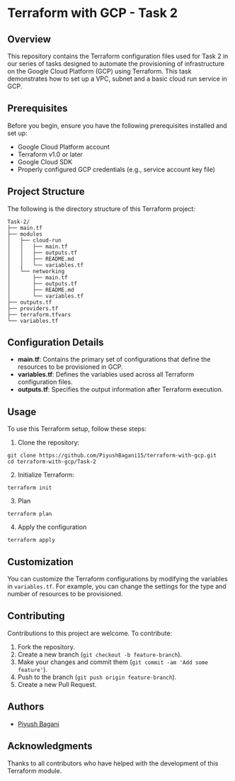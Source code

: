 # Terraform with GCP - Task 2

## Overview
This repository contains the Terraform configuration files used for Task 2 in our series of tasks designed to automate the provisioning of infrastructure on the Google Cloud Platform (GCP) using Terraform. This task demonstrates how to set up a VPC, subnet and a basic cloud run service in GCP.

## Prerequisites
Before you begin, ensure you have the following prerequisites installed and set up:
- Google Cloud Platform account
- Terraform v1.0 or later
- Google Cloud SDK
- Properly configured GCP credentials (e.g., service account key file)

## Project Structure

The following is the directory structure of this Terraform project:

```
Task-2/
├── main.tf
├── modules
│   ├── cloud-run
│   │   ├── main.tf
│   │   ├── outputs.tf
│   │   ├── README.md
│   │   └── variables.tf
│   └── networking
│       ├── main.tf
│       ├── outputs.tf
│       ├── README.md
│       └── variables.tf
├── outputs.tf
├── providers.tf
├── terraform.tfvars
└── variables.tf
```

## Configuration Details
- **main.tf**: Contains the primary set of configurations that define the resources to be provisioned in GCP.
- **variables.tf**: Defines the variables used across all Terraform configuration files.
- **outputs.tf**: Specifies the output information after Terraform execution.

## Usage
To use this Terraform setup, follow these steps:
1. Clone the repository:

```
git clone https://github.com/PiyushBagani15/terraform-with-gcp.git
cd terraform-with-gcp/Task-2
```
2. Initialize Terraform:


```
terraform init
```
3. Plan

```
terraform plan
```
4. Apply the configuration

```
terraform apply 
```
## Customization
You can customize the Terraform configurations by modifying the variables in `variables.tf`. For example, you can change the settings for the type and number of resources to be provisioned.

## Contributing
Contributions to this project are welcome. To contribute:
1. Fork the repository.
2. Create a new branch (`git checkout -b feature-branch`).
3. Make your changes and commit them (`git commit -am 'Add some feature'`).
4. Push to the branch (`git push origin feature-branch`).
5. Create a new Pull Request.

## Authors
- [Piyush Bagani](https://github.com/PiyushBagani15)

## Acknowledgments
Thanks to all contributors who have helped with the development of this Terraform module.
